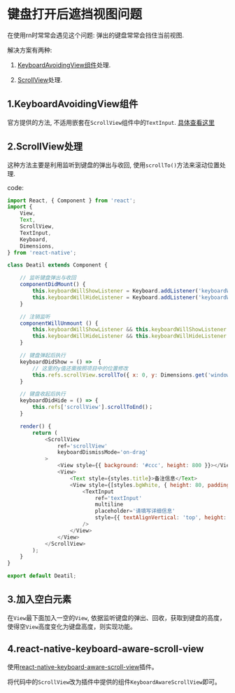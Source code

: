 # 键盘打开后遮挡视图问题

在使用rn时常常会遇见这个问题: 弹出的键盘常常会挡住当前视图. 

解决方案有两种:

1.  [KeyboardAvoidingView组件](https://reactnative.cn/docs/0.45/keyboardavoidingview/)处理.

2.  [ScrollView](https://reactnative.cn/docs/0.45/scrollview/)处理.

## 1.KeyboardAvoidingView组件

官方提供的方法, 不适用嵌套在`ScrollView`组件中的`TextInput`. [具体查看这里](https://reactnative.cn/docs/0.45/keyboardavoidingview/)

## 2.ScrollView处理

这种方法主要是利用监听到键盘的弹出与收回, 使用`scrollTo()`方法来滚动位置处理.

code:

```js
import React, { Component } from 'react';
import {
    View,
    Text,
    ScrollView,
    TextInput,
    Keyboard,
    Dimensions,
} from 'react-native';

class Deatil extends Component {

    // 监听键盘弹出与收回
    componentDidMount() {
        this.keyboardWillShowListener = Keyboard.addListener('keyboardWillShow',this.keyboardDidShow);
        this.keyboardWillHideListener = Keyboard.addListener('keyboardWillHide',this.keyboardDidHide);
    }

    // 注销监听
    componentWillUnmount () {
        this.keyboardWillShowListener && this.keyboardWillShowListener.remove();
        this.keyboardWillHideListener && this.keyboardWillHideListener.remove();
    }

    // 键盘弹起后执行
    keyboardDidShow = () =>  {
        // 这里的y值还需按照项目中的位置修改
        this.refs.scrollView.scrollTo({ x: 0, y: Dimensions.get('window').height - 100, animated: true })
    }

    // 键盘收起后执行
    keyboardDidHide = () => {
        this.refs['scrollView'].scrollToEnd()；
    }

    render() {
        return (
            <ScrollView
                ref='scrollView'
                keyboardDismissMode='on-drag'
            >
                <View style={{ background: '#ccc', height: 800 }}></View>
                <View>
                    <Text style={styles.title}>备注信息</Text>
                    <View style={[styles.bgWhite, { height: 80, padding: 10 }]}>
                        <TextInput
                            ref='textInput'
                            multiline
                            placeholder='请填写详细信息'
                            style={{ textAlignVertical: 'top', height: '100%', padding: 0, paddingTop: 0 }}
                        />
                    </View>
                </View>
            </ScrollView>
        );
    }
}

export default Deatil;
```

## 3.加入空白元素

在`View`最下面加入一空的`View`, 依据监听键盘的弹出、回收，获取到键盘的高度，使得空`View`高度变化为键盘高度，则实现功能。

## 4.react-native-keyboard-aware-scroll-view

使用[react-native-keyboard-aware-scroll-view](https://github.com/APSL/react-native-keyboard-aware-scroll-view)插件。

将代码中的`ScrollView`改为插件中提供的组件`KeyboardAwareScrollView`即可。
